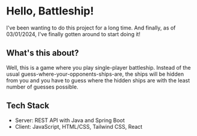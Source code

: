 # Hello, Battleship!

I've been wanting to do this project for a long time. And finally, as of 03/01/2024, I've finally gotten around to start doing it!

## What's this about?

Well, this is a game where you play single-player battleship. Instead of the usual guess-where-your-opponents-ships-are, the ships will be hidden from you and you have to guess where the hidden ships are with the least number of guesses possible.

## Tech Stack

- Server: REST API with Java and Spring Boot
- Client: JavaScript, HTML/CSS, Tailwind CSS, React
